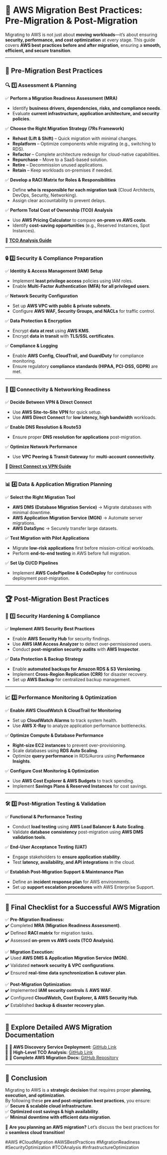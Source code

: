 # 🚀 **AWS Migration Best Practices: Pre-Migration & Post-Migration**  

Migrating to AWS is not just about **moving workloads**—it’s about ensuring **security, performance, and cost optimization** at every stage. This guide covers **AWS best practices before and after migration**, ensuring a **smooth, efficient, and secure transition**.

---

## 📌 **Pre-Migration Best Practices**  

### 🔍 **1️⃣ Assessment & Planning**  
✅ **Perform a Migration Readiness Assessment (MRA)**  
- Identify **business drivers, dependencies, risks, and compliance needs**.  
- Evaluate **current infrastructure, application architecture, and security policies**.  

✅ **Choose the Right Migration Strategy (7Rs Framework)**  
- **Rehost (Lift & Shift)** – Quick migration with minimal changes.  
- **Replatform** – Optimize components while migrating (e.g., switching to RDS).  
- **Refactor** – Complete architecture redesign for cloud-native capabilities.  
- **Repurchase** – Move to a SaaS-based solution.  
- **Retire** – Decommission unused applications.  
- **Retain** – Keep workloads on-premises if needed.  

✅ **Develop a RACI Matrix for Roles & Responsibilities**  
- Define **who is responsible for each migration task** (Cloud Architects, DevOps, Security, Networking).  
- Assign clear accountability to prevent delays.  

✅ **Perform Total Cost of Ownership (TCO) Analysis**  
- Use **AWS Pricing Calculator** to compare **on-prem vs AWS costs**.  
- Identify **cost-saving opportunities** (e.g., Reserved Instances, Spot Instances).  

🔗 **[TCO Analysis Guide](https://github.com/prafulpatel16/mgn-aws-project01/blob/master/migration/A-Discover/2.HighLevel-TCO%20Analysis.md)**  

---

### 🔒 **2️⃣ Security & Compliance Preparation**  
✅ **Identity & Access Management (IAM) Setup**  
- Implement **least privilege access** policies using IAM roles.  
- Enable **Multi-Factor Authentication (MFA) for all privileged users**.  

✅ **Network Security Configuration**  
- Set up **AWS VPC with public & private subnets**.  
- Configure **AWS WAF, Security Groups, and NACLs** for traffic control.  

✅ **Data Protection & Encryption**  
- Encrypt **data at rest** using **AWS KMS**.  
- Encrypt **data in transit** with **TLS/SSL certificates**.  

✅ **Compliance & Logging**  
- Enable **AWS Config, CloudTrail, and GuardDuty** for compliance monitoring.  
- Ensure regulatory **compliance standards (HIPAA, PCI-DSS, GDPR)** are met.  

---

### 📡 **3️⃣ Connectivity & Networking Readiness**  
✅ **Decide Between VPN & Direct Connect**  
- Use **AWS Site-to-Site VPN** for quick setup.  
- Use **AWS Direct Connect** for **low latency, high bandwidth** workloads.  

✅ **Enable DNS Resolution & Route53**  
- Ensure proper **DNS resolution for applications** post-migration.  

✅ **Optimize Network Performance**  
- Use **VPC Peering & Transit Gateway** for **multi-account connectivity**.  

🔗 **[Direct Connect vs VPN Guide](https://github.com/prafulpatel16/mgn-aws-project01/blob/master/migration/A-Discover/1.Deploy.md)**  

---

### 📊 **4️⃣ Data & Application Migration Planning**  
✅ **Select the Right Migration Tool**  
- **AWS DMS (Database Migration Service)** → Migrate databases with minimal downtime.  
- **AWS Application Migration Service (MGN)** → Automate server migrations.  
- **AWS DataSync** → Securely transfer large datasets.  

✅ **Test Migration with Pilot Applications**  
- Migrate **low-risk applications** first before mission-critical workloads.  
- Perform **end-to-end testing** in AWS before full migration.  

✅ **Set Up CI/CD Pipelines**  
- Implement **AWS CodePipeline & CodeDeploy** for continuous deployment post-migration.  

---

## 🏆 **Post-Migration Best Practices**  

### 🔐 **1️⃣ Security Hardening & Compliance**  
✅ **Implement AWS Security Best Practices**  
- Enable **AWS Security Hub** for security findings.  
- Use **AWS IAM Access Analyzer** to detect over-permissioned users.  
- Conduct **post-migration security audits** with **AWS Inspector**.  

✅ **Data Protection & Backup Strategy**  
- Enable **automated backups for Amazon RDS & S3 Versioning**.  
- Implement **Cross-Region Replication (CRR)** for disaster recovery.  
- Set up **AWS Backup** for centralized backup management.  

---

### 📈 **2️⃣ Performance Monitoring & Optimization**  
✅ **Enable AWS CloudWatch & CloudTrail for Monitoring**  
- Set up **CloudWatch Alarms** to track system health.  
- Use **AWS X-Ray** to analyze application performance bottlenecks.  

✅ **Optimize Compute & Database Performance**  
- **Right-size EC2 instances** to prevent over-provisioning.  
- Scale databases using **RDS Auto Scaling**.  
- Optimize **query performance** in RDS/Aurora using **Performance Insights**.  

✅ **Configure Cost Monitoring & Optimization**  
- Use **AWS Cost Explorer & AWS Budgets** to track spending.  
- Implement **Savings Plans & Reserved Instances** for cost savings.  

---

### 🛠️ **3️⃣ Post-Migration Testing & Validation**  
✅ **Functional & Performance Testing**  
- Conduct **load testing** using **AWS Load Balancer & Auto Scaling**.  
- Validate **database consistency** post-migration using **AWS DMS validation tools**.  

✅ **End-User Acceptance Testing (UAT)**  
- Engage stakeholders to **ensure application stability**.  
- Test **latency, availability, and API integrations** in the cloud.  

✅ **Establish Post-Migration Support & Maintenance Plan**  
- Define an **incident response plan** for AWS environments.  
- Set up **support escalation procedures** with AWS Enterprise Support.  

---

## 🎯 **Final Checklist for a Successful AWS Migration**  

✅ **Pre-Migration Readiness:**  
✔️ Completed **MRA (Migration Readiness Assessment)**.  
✔️ Defined **RACI matrix** for migration tasks.  
✔️ Assessed **on-prem vs AWS costs (TCO Analysis)**.  

✅ **Migration Execution:**  
✔️ Used **AWS DMS & Application Migration Service (MGN)**.  
✔️ Validated **network security & VPC configurations**.  
✔️ Ensured **real-time data synchronization & cutover plan**.  

✅ **Post-Migration Optimization:**  
✔️ Implemented **IAM security controls** & **AWS WAF**.  
✔️ Configured **CloudWatch, Cost Explorer, & AWS Security Hub**.  
✔️ Established **backup & disaster recovery plan**.  

---

## 🔗 **Explore Detailed AWS Migration Documentation**  

📄 **📌 AWS Discovery Service Deployment:** [GitHub Link](https://github.com/prafulpatel16/mgn-aws-project01/blob/master/migration/A-Discover/1.Deploy.md)  
📄 **📌 High-Level TCO Analysis:** [GitHub Link](https://github.com/prafulpatel16/mgn-aws-project01/blob/master/migration/A-Discover/2.HighLevel-TCO%20Analysis.md)  
📄 **📌 Complete AWS Migration Docs:** [GitHub Repository](https://github.com/prafulpatel16/mgn-aws-project01/tree/master/docs)  

---

## 🎯 **Conclusion**  

Migrating to AWS is a **strategic decision** that requires proper **planning, execution, and optimization**.  
By following these **pre and post-migration best practices**, you ensure:  
✅ **Secure & scalable cloud infrastructure**.  
✅ **Optimized cost savings & high availability**.  
✅ **Minimal downtime with efficient data migration**.  

🚀 **Are you planning an AWS migration?** Let’s discuss the best practices for a **seamless cloud transition!**  

#AWS #CloudMigration #AWSBestPractices #MigrationReadiness #SecurityOptimization #TCOAnalysis #InfrastructureOptimization
```

